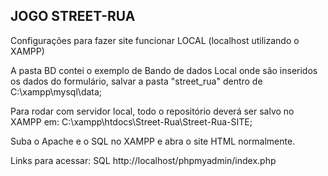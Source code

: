 ## JOGO STREET-RUA ##

Configurações para fazer site funcionar LOCAL (localhost utilizando o XAMPP)

A pasta BD contei o exemplo de Bando de dados Local onde são inseridos os dados do formulário, salvar a pasta
"street_rua" dentro de C:\xampp\mysql\data;

Para rodar com servidor local, todo o repositório deverá ser salvo no XAMPP em:
C:\xampp\htdocs\Street-Rua\Street-Rua-SITE;

Suba o Apache e o SQL no XAMPP e abra o site HTML normalmente.

Links para acessar:
SQL
http://localhost/phpmyadmin/index.php